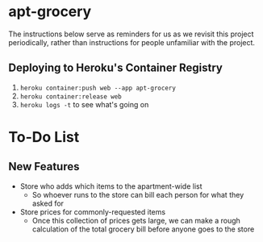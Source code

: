 # apt-grocery

The instructions below serve as reminders for us as we revisit this project periodically, rather than instructions for people unfamiliar with the project.

## Deploying to Heroku's Container Registry

1. `heroku container:push web --app apt-grocery`
1. `heroku container:release web`
1. `heroku logs -t` to see what's going on

# To-Do List

## New Features

* Store who adds which items to the apartment-wide list
    * So whoever runs to the store can bill each person for what they asked for
* Store prices for commonly-requested items
    * Once this collection of prices gets large, we can make a rough calculation of the total grocery bill before anyone goes to the store
